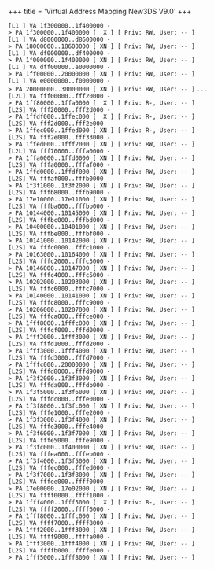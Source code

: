 +++
title = 'Virtual Address Mapping New3DS V9.0'
+++

`[L1 ] VA 1f300000..1f400000 -> PA 1f300000..1f400000 [  X ] [ Priv: RW, User: -- ]`
`[L1 ] VA d8000000..d8600000 -> PA 18000000..18600000 [ XN ] [ Priv: RW, User: -- ]`
`[L1 ] VA df000000..df400000 -> PA 1f000000..1f400000 [ XN ] [ Priv: RW, User: -- ]`
`[L1 ] VA dff00000..e0000000 -> PA 1ff00000..20000000 [ XN ] [ Priv: RW, User: -- ]`
`[L1 ] VA e0000000..f0000000 -> PA 20000000..30000000 [ XN ] [ Priv: RW, User: -- ]`
`...`
`[L2L] VA fff00000..fff20000 -> PA 1ff80000..1ffa0000 [  X ] [ Priv: R-, User: -- ]`
`[L2S] VA fff20000..fff2d000 -> PA 1ffdf000..1ffec000 [  X ] [ Priv: R-, User: -- ]`
`[L2S] VA fff2d000..fff2e000 -> PA 1ffec000..1ffed000 [ XN ] [ Priv: R-, User: -- ]`
`[L2S] VA fff2e000..fff33000 -> PA 1ffed000..1fff2000 [ XN ] [ Priv: RW, User: -- ]`
`[L2L] VA fff70000..fffa0000 -> PA 1ffa0000..1ffd0000 [ XN ] [ Priv: RW, User: -- ]`
`[L2S] VA fffa0000..fffaf000 -> PA 1ffd0000..1ffdf000 [ XN ] [ Priv: RW, User: -- ]`
`[L2S] VA fffaf000..fffb0000 -> PA 1f3f1000..1f3f2000 [ XN ] [ Priv: RW, User: -- ]`
`[L2S] VA fffb8000..fffb9000 -> PA 17e10000..17e11000 [ XN ] [ Priv: RW, User: -- ]`
`[L2S] VA fffba000..fffbb000 -> PA 10144000..10145000 [ XN ] [ Priv: RW, User: -- ]`
`[L2S] VA fffbc000..fffbd000 -> PA 10400000..10401000 [ XN ] [ Priv: RW, User: -- ]`
`[L2S] VA fffbe000..fffbf000 -> PA 10141000..10142000 [ XN ] [ Priv: RW, User: -- ]`
`[L2S] VA fffc0000..fffc1000 -> PA 10163000..10164000 [ XN ] [ Priv: RW, User: -- ]`
`[L2S] VA fffc2000..fffc3000 -> PA 10146000..10147000 [ XN ] [ Priv: RW, User: -- ]`
`[L2S] VA fffc4000..fffc5000 -> PA 10202000..10203000 [ XN ] [ Priv: RW, User: -- ]`
`[L2S] VA fffc6000..fffc7000 -> PA 10140000..10141000 [ XN ] [ Priv: RW, User: -- ]`
`[L2S] VA fffc8000..fffc9000 -> PA 10206000..10207000 [ XN ] [ Priv: RW, User: -- ]`
`[L2S] VA fffca000..fffce000 -> PA 1fff8000..1fffc000 [ XN ] [ Priv: RW, User: -- ]`
`[L2S] VA fffcf000..fffd0000 -> PA 1fff2000..1fff3000 [ XN ] [ Priv: RW, User: -- ]`
`[L2S] VA fffd1000..fffd2000 -> PA 1fff3000..1fff4000 [ XN ] [ Priv: RW, User: -- ]`
`[L2S] VA fffd3000..fffd7000 -> PA 1fffc000..20000000 [ XN ] [ Priv: RW, User: -- ]`
`[L2S] VA fffd8000..fffd9000 -> PA 1f3f2000..1f3f3000 [ XN ] [ Priv: RW, User: -- ]`
`[L2S] VA fffda000..fffdb000 -> PA 1f3f5000..1f3f6000 [ XN ] [ Priv: RW, User: -- ]`
`[L2S] VA fffdc000..fffe0000 -> PA 1f3f8000..1f3fc000 [ XN ] [ Priv: RW, User: -- ]`
`[L2S] VA fffe1000..fffe2000 -> PA 1f3f3000..1f3f4000 [ XN ] [ Priv: RW, User: -- ]`
`[L2S] VA fffe3000..fffe4000 -> PA 1f3f6000..1f3f7000 [ XN ] [ Priv: RW, User: -- ]`
`[L2S] VA fffe5000..fffe9000 -> PA 1f3fc000..1f400000 [ XN ] [ Priv: RW, User: -- ]`
`[L2S] VA fffea000..fffeb000 -> PA 1f3f4000..1f3f5000 [ XN ] [ Priv: RW, User: -- ]`
`[L2S] VA fffec000..fffed000 -> PA 1f3f7000..1f3f8000 [ XN ] [ Priv: RW, User: -- ]`
`[L2S] VA fffee000..ffff0000 -> PA 17e00000..17e02000 [ XN ] [ Priv: RW, User: -- ]`
`[L2S] VA ffff0000..ffff1000 -> PA 1fff4000..1fff5000 [  X ] [ Priv: R-, User: -- ]`
`[L2S] VA ffff2000..ffff6000 -> PA 1fff8000..1fffc000 [ XN ] [ Priv: RW, User: -- ]`
`[L2S] VA ffff7000..ffff8000 -> PA 1fff2000..1fff3000 [ XN ] [ Priv: RW, User: -- ]`
`[L2S] VA ffff9000..ffffa000 -> PA 1fff3000..1fff4000 [ XN ] [ Priv: RW, User: -- ]`
`[L2S] VA ffffb000..ffffe000 -> PA 1fff5000..1fff8000 [ XN ] [ Priv: RW, User: -- ]`